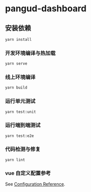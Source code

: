 # pangud-dashboard

## 安装依赖

```bash
yarn install
```

### 开发环境编译与热加载

``` bash
yarn serve
```

### 线上环境编译

``` bash
yarn build
```

### 运行单元测试

``` bash
yarn test:unit
```

### 运行端到端测试

``` bash
yarn test:e2e
```

### 代码检测与修复

``` shell
yarn lint
```

### vue 自定义配置参考

See [Configuration Reference](https://cli.vuejs.org/config/).